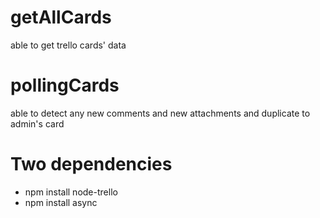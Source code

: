 # getAllCards
able to get trello cards' data
# pollingCards
able to detect any new comments and new attachments and duplicate to admin's card
# Two dependencies
* npm install node-trello
* npm install async
